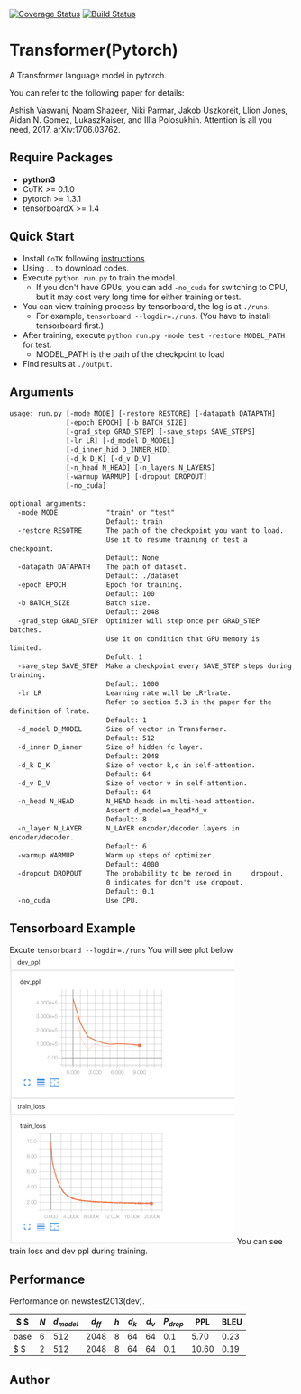 [![Coverage Status](https://coveralls.io/repos/github/ljmzlh/transformer/badge.svg?branch=master)](https://coveralls.io/github/ljmzlh/transformer?branch=master)
[![Build Status](https://travis-ci.com/ljmzlh/transformer.svg?branch=master)](https://travis-ci.com/ljmzlh/transformer)

# Transformer(Pytorch)


A Transformer language model in pytorch.

You can refer to the following paper for details:

Ashish Vaswani, Noam Shazeer, Niki Parmar, Jakob Uszkoreit, Llion Jones, Aidan N. Gomez, LukaszKaiser, and Illia Polosukhin. Attention is all you need, 2017.
arXiv:1706.03762.

## Require Packages

* **python3**
* CoTK >= 0.1.0
* pytorch >= 1.3.1
* tensorboardX >= 1.4

## Quick Start

* Install ``CoTK`` following [instructions](https://github.com/thu-coai/cotk#installation).
* Using ... to download codes.
* Execute ``python run.py`` to train the model.
  * If you don't have GPUs, you can add `-no_cuda` for switching to CPU, but it may cost very long time for either training or test.
* You can view training process by tensorboard, the log is at `./runs`.
  * For example, ``tensorboard --logdir=./runs``. (You have to install tensorboard first.)
* After training, execute  ``python run.py -mode test -restore MODEL_PATH`` for test.
  * MODEL_PATH is the path of the checkpoint to load
* Find results at ``./output``.

## Arguments

```none
usage: run.py [-mode MODE] [-restore RESTORE] [-datapath DATAPATH]
              [-epoch EPOCH] [-b BATCH_SIZE]
              [-grad_step GRAD_STEP] [-save_steps SAVE_STEPS]
              [-lr LR] [-d_model D_MODEL]
              [-d_inner_hid D_INNER_HID] 
              [-d_k D_K] [-d_v D_V]
              [-n_head N_HEAD] [-n_layers N_LAYERS]
              [-warmup WARMUP] [-dropout DROPOUT] 
              [-no_cuda]

optional arguments:
  -mode MODE            "train" or "test"
                        Default: train
  -restore RESOTRE      The path of the checkpoint you want to load. 
                        Use it to resume training or test a checkpoint.
                        Default: None
  -datapath DATAPATH    The path of dataset.
                        Default: ./dataset
  -epoch EPOCH          Epoch for training. 
                        Default: 100
  -b BATCH_SIZE         Batch size. 
                        Default: 2048
  -grad_step GRAD_STEP  Optimizer will step once per GRAD_STEP batches.
                        Use it on condition that GPU memory is limited.
                        Defult: 1
  -save_step SAVE_STEP  Make a checkpoint every SAVE_STEP steps during training.
                        Default: 1000
  -lr LR                Learning rate will be LR*lrate.
                        Refer to section 5.3 in the paper for the definition of lrate.
                        Default: 1
  -d_model D_MODEL      Size of vector in Transformer.
                        Default: 512
  -d_inner D_inner      Size of hidden fc layer.
                        Default: 2048
  -d_k D_K              Size of vector k,q in self-attention.
                        Default: 64
  -d_v D_V              Size of vector v in self-attention.
                        Default: 64
  -n_head N_HEAD        N_HEAD heads in multi-head attention. 
                        Assert d_model=n_head*d_v
                        Default: 8
  -n_layer N_LAYER      N_LAYER encoder/decoder layers in encoder/decoder.
                        Default: 6
  -warmup WARMUP        Warm up steps of optimizer.
                        Default: 4000
  -dropout DROPOUT      The probability to be zeroed in     dropout. 
                        0 indicates for don't use dropout.
                        Default: 0.1
  -no_cuda              Use CPU.
```

## Tensorboard Example

Excute ```tensorboard --logdir=./runs```
You will see plot below
![avatar](./plot.png)
You can see train loss and dev ppl during training.

## Performance

Performance on newstest2013(dev).

$ $ | $N$ |  $d_{model}$ | $d_{ff}$  | $h$ | $d_k$ | $d_v$ | $P_{drop}$ | PPL | BLEU
-|-|-|-|-|-|-|-|-|-
base | 6 | 512 | 2048 | 8 | 64| 64 |0.1 | 5.70 | 0.23
$ $ | 2 | 512 | 2048 | 8 | 64| 64 |0.1 | 10.60 | 0.19

## Author


